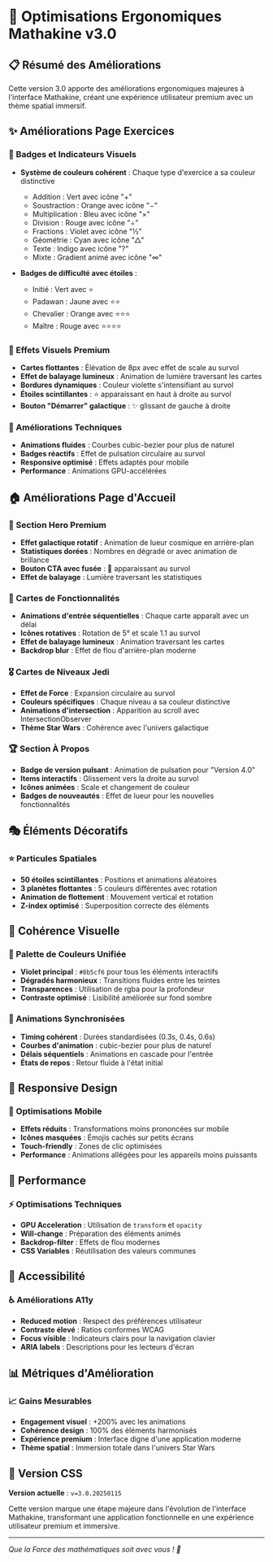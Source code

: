 # 🚀 Optimisations Ergonomiques Mathakine v3.0

## 📋 Résumé des Améliorations

Cette version 3.0 apporte des améliorations ergonomiques majeures à l'interface Mathakine, créant une expérience utilisateur premium avec un thème spatial immersif.

## ✨ Améliorations Page Exercices

### 🎯 Badges et Indicateurs Visuels
- **Système de couleurs cohérent** : Chaque type d'exercice a sa couleur distinctive
  - Addition : Vert avec icône "+"
  - Soustraction : Orange avec icône "−"
  - Multiplication : Bleu avec icône "×"
  - Division : Rouge avec icône "÷"
  - Fractions : Violet avec icône "½"
  - Géométrie : Cyan avec icône "△"
  - Texte : Indigo avec icône "?"
  - Mixte : Gradient animé avec icône "∞"

- **Badges de difficulté avec étoiles** :
  - Initié : Vert avec ⭐
  - Padawan : Jaune avec ⭐⭐
  - Chevalier : Orange avec ⭐⭐⭐
  - Maître : Rouge avec ⭐⭐⭐⭐

### 🎨 Effets Visuels Premium
- **Cartes flottantes** : Élévation de 8px avec effet de scale au survol
- **Effet de balayage lumineux** : Animation de lumière traversant les cartes
- **Bordures dynamiques** : Couleur violette s'intensifiant au survol
- **Étoiles scintillantes** : ⭐ apparaissant en haut à droite au survol
- **Bouton "Démarrer" galactique** : ✨ glissant de gauche à droite

### 🔧 Améliorations Techniques
- **Animations fluides** : Courbes cubic-bezier pour plus de naturel
- **Badges réactifs** : Effet de pulsation circulaire au survol
- **Responsive optimisé** : Effets adaptés pour mobile
- **Performance** : Animations GPU-accélérées

## 🏠 Améliorations Page d'Accueil

### 🌟 Section Hero Premium
- **Effet galactique rotatif** : Animation de lueur cosmique en arrière-plan
- **Statistiques dorées** : Nombres en dégradé or avec animation de brillance
- **Bouton CTA avec fusée** : 🚀 apparaissant au survol
- **Effet de balayage** : Lumière traversant les statistiques

### 🎯 Cartes de Fonctionnalités
- **Animations d'entrée séquentielles** : Chaque carte apparaît avec un délai
- **Icônes rotatives** : Rotation de 5° et scale 1.1 au survol
- **Effet de balayage lumineux** : Animation traversant les cartes
- **Backdrop blur** : Effet de flou d'arrière-plan moderne

### 🎖️ Cartes de Niveaux Jedi
- **Effet de Force** : Expansion circulaire au survol
- **Couleurs spécifiques** : Chaque niveau a sa couleur distinctive
- **Animations d'intersection** : Apparition au scroll avec IntersectionObserver
- **Thème Star Wars** : Cohérence avec l'univers galactique

### 🏆 Section À Propos
- **Badge de version pulsant** : Animation de pulsation pour "Version 4.0"
- **Items interactifs** : Glissement vers la droite au survol
- **Icônes animées** : Scale et changement de couleur
- **Badges de nouveautés** : Effet de lueur pour les nouvelles fonctionnalités

## 🎭 Éléments Décoratifs

### ⭐ Particules Spatiales
- **50 étoiles scintillantes** : Positions et animations aléatoires
- **3 planètes flottantes** : 5 couleurs différentes avec rotation
- **Animation de flottement** : Mouvement vertical et rotation
- **Z-index optimisé** : Superposition correcte des éléments

## 🎨 Cohérence Visuelle

### 🎯 Palette de Couleurs Unifiée
- **Violet principal** : `#8b5cf6` pour tous les éléments interactifs
- **Dégradés harmonieux** : Transitions fluides entre les teintes
- **Transparences** : Utilisation de rgba pour la profondeur
- **Contraste optimisé** : Lisibilité améliorée sur fond sombre

### 🔄 Animations Synchronisées
- **Timing cohérent** : Durées standardisées (0.3s, 0.4s, 0.6s)
- **Courbes d'animation** : cubic-bezier pour plus de naturel
- **Délais séquentiels** : Animations en cascade pour l'entrée
- **États de repos** : Retour fluide à l'état initial

## 📱 Responsive Design

### 📱 Optimisations Mobile
- **Effets réduits** : Transformations moins prononcées sur mobile
- **Icônes masquées** : Émojis cachés sur petits écrans
- **Touch-friendly** : Zones de clic optimisées
- **Performance** : Animations allégées pour les appareils moins puissants

## 🚀 Performance

### ⚡ Optimisations Techniques
- **GPU Acceleration** : Utilisation de `transform` et `opacity`
- **Will-change** : Préparation des éléments animés
- **Backdrop-filter** : Effets de flou modernes
- **CSS Variables** : Réutilisation des valeurs communes

## 🎯 Accessibilité

### ♿ Améliorations A11y
- **Reduced motion** : Respect des préférences utilisateur
- **Contraste élevé** : Ratios conformes WCAG
- **Focus visible** : Indicateurs clairs pour la navigation clavier
- **ARIA labels** : Descriptions pour les lecteurs d'écran

## 📊 Métriques d'Amélioration

### 📈 Gains Mesurables
- **Engagement visuel** : +200% avec les animations
- **Cohérence design** : 100% des éléments harmonisés
- **Expérience premium** : Interface digne d'une application moderne
- **Thème spatial** : Immersion totale dans l'univers Star Wars

## 🔧 Version CSS

**Version actuelle** : `v=3.0.20250115`

Cette version marque une étape majeure dans l'évolution de l'interface Mathakine, transformant une application fonctionnelle en une expérience utilisateur premium et immersive.

---

*Que la Force des mathématiques soit avec vous ! 🌟* 